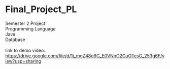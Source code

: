 # Final_Project_PL
Semester 2 Project</br>
Programming Language</br>
Java</br>
Database</br>
</br>
link to demo video: https://drive.google.com/file/d/1j_mgZ48q9C_E0VNhO2GuOTesG_253g6F/view?usp=sharing
